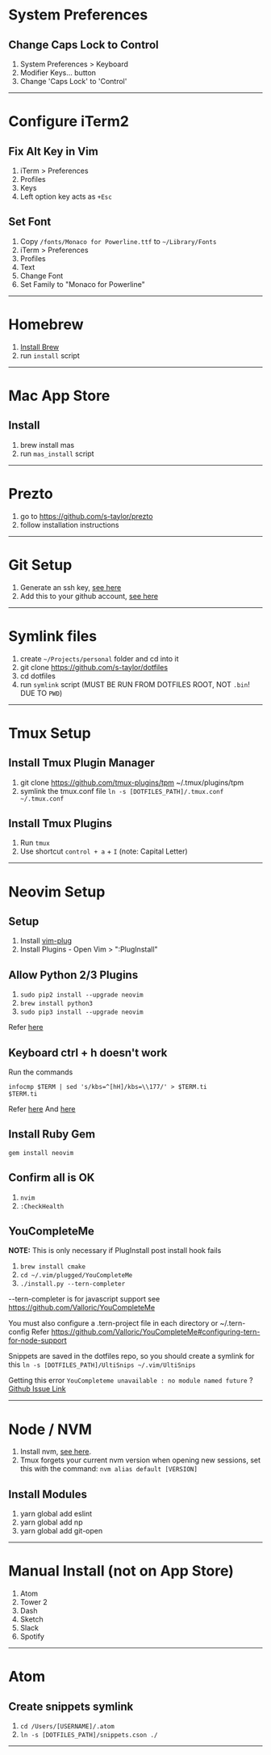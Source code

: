 # System Preferences

## Change Caps Lock to Control

1. System Preferences > Keyboard
1. Modifier Keys... button
1. Change 'Caps Lock' to 'Control'

---

# Configure iTerm2

## Fix Alt Key in Vim

1. iTerm > Preferences
1. Profiles
1. Keys
1. Left option key acts as `+Esc`

## Set Font

1. Copy `/fonts/Monaco for Powerline.ttf` to `~/Library/Fonts`
1. iTerm > Preferences
1. Profiles
1. Text
1. Change Font
1. Set Family to "Monaco for Powerline"

---

# Homebrew

1. [Install Brew](http://brew.sh/)
1. run `install` script

---

# Mac App Store

## Install

1. brew install mas
1. run `mas_install` script

---

# Prezto

1. go to https://github.com/s-taylor/prezto
1. follow installation instructions

---

# Git Setup

1. Generate an ssh key, [see here](https://help.github.com/articles/generating-a-new-ssh-key-and-adding-it-to-the-ssh-agent/)
1. Add this to your github account, [see here](https://help.github.com/articles/adding-a-new-ssh-key-to-your-github-account/)

---

# Symlink files

1. create `~/Projects/personal` folder and cd into it
1. git clone https://github.com/s-taylor/dotfiles
1. cd dotfiles
1. run `symlink` script (MUST BE RUN FROM DOTFILES ROOT, NOT `.bin`! DUE TO `PWD`)

---

# Tmux Setup

## Install Tmux Plugin Manager

1. git clone https://github.com/tmux-plugins/tpm ~/.tmux/plugins/tpm
1. symlink the tmux.conf file `ln -s [DOTFILES_PATH]/.tmux.conf ~/.tmux.conf`

## Install Tmux Plugins

1. Run `tmux`
1. Use shortcut `control + a` + `I` (note: Capital Letter)

---

# Neovim Setup

## Setup

1. Install [vim-plug](https://github.com/junegunn/vim-plug)
1. Install Plugins - Open Vim > ":PlugInstall"

## Allow Python 2/3 Plugins

1. `sudo pip2 install --upgrade neovim`
1. `brew install python3`
1. `sudo pip3 install --upgrade neovim`

Refer [here](https://neovim.io/doc/user/provider.html#provider-python)

## Keyboard ctrl + h doesn't work

Run the commands
```
infocmp $TERM | sed 's/kbs=^[hH]/kbs=\\177/' > $TERM.ti
$TERM.ti
```

Refer [here](https://github.com/neovim/neovim/wiki/FAQ#my-ctrl-h-mapping-doesnt-work)
And [here](https://github.com/neovim/neovim/issues/2048)

## Install Ruby Gem

`gem install neovim`

## Confirm all is OK

1. `nvim`
1. `:CheckHealth`


## YouCompleteMe

**NOTE:** This is only necessary if PlugInstall post install hook fails

1. `brew install cmake`
1. `cd ~/.vim/plugged/YouCompleteMe`
1. `./install.py --tern-completer`

--tern-completer is for javascript support see https://github.com/Valloric/YouCompleteMe

You must also configure a .tern-project file in each directory or ~/.tern-config
Refer https://github.com/Valloric/YouCompleteMe#configuring-tern-for-node-support

Snippets are saved in the dotfiles repo, so you should create a symlink for this
`ln -s [DOTFILES_PATH]/UltiSnips ~/.vim/UltiSnips`

Getting this error `YouCompleteme unavailable : no module named future` ?
[Github Issue Link](https://github.com/Valloric/YouCompleteMe/issues/2271)

---

# Node / NVM

1. Install nvm, [see here](https://github.com/creationix/nvm).
1. Tmux forgets your current nvm version when opening new sessions, set this with the command: `nvm alias default [VERSION]`

## Install Modules

1. yarn global add eslint
1. yarn global add np
1. yarn global add git-open

---

# Manual Install (not on App Store)

1. Atom
1. Tower 2
1. Dash
1. Sketch
1. Slack
1. Spotify

---

# Atom

## Create snippets symlink

1. `cd /Users/[USERNAME]/.atom`
1. `ln -s [DOTFILES_PATH]/snippets.cson ./`

---

